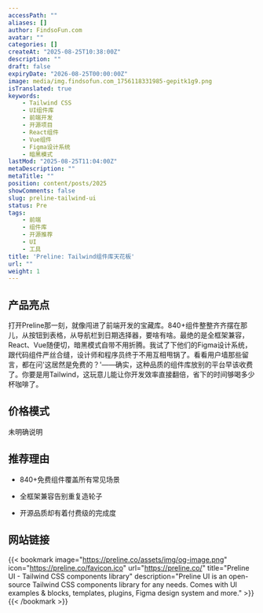 ```yaml
---
accessPath: ""
aliases: []
author: FindsoFun.com
avatar: ""
categories: []
createAt: "2025-08-25T10:38:00Z"
description: ""
draft: false
expiryDate: "2026-08-25T00:00:00Z"
image: media/img.findsofun.com_1756118331985-gepitk1g9.png
isTranslated: true
keywords:
    - Tailwind CSS
    - UI组件库
    - 前端开发
    - 开源项目
    - React组件
    - Vue组件
    - Figma设计系统
    - 暗黑模式
lastMod: "2025-08-25T11:04:00Z"
metaDescription: ""
metaTitle: ""
position: content/posts/2025
showComments: false
slug: preline-tailwind-ui
status: Pre
tags:
    - 前端
    - 组件库
    - 开源推荐
    - UI
    - 工具
title: 'Preline: Tailwind组件库天花板'
url: ""
weight: 1
---
```

## 产品亮点
打开Preline那一刻，就像闯进了前端开发的宝藏库。840+组件整整齐齐摆在那儿，从按钮到表格，从导航栏到日期选择器，要啥有啥。最绝的是全框架兼容，React、Vue随便切，暗黑模式自带不用折腾。我试了下他们的Figma设计系统，跟代码组件严丝合缝，设计师和程序员终于不用互相甩锅了。看看用户墙那些留言，都在问'这居然是免费的？'——确实，这种品质的组件库放别的平台早该收费了。你要是用Tailwind，这玩意儿能让你开发效率直接翻倍，省下的时间够喝多少杯咖啡了。

## 价格模式
<!--more-->未明确说明

## 推荐理由
- 840+免费组件覆盖所有常见场景

- 全框架兼容告别重复造轮子

- 开源品质却有着付费级的完成度

## 网站链接
{{< bookmark image="https://preline.co/assets/img/og-image.png" icon="https://preline.co/favicon.ico" url="https://preline.co/" title="Preline UI - Tailwind CSS components library" description="Preline UI is an open-source Tailwind CSS components library for any needs. Comes with UI examples & blocks, templates, plugins, Figma design system and more." >}}
{{< /bookmark >}}

